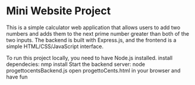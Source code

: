 # Mini Website Project

This is a simple calculator web application that allows users to add two numbers and adds them to the next prime number greater than both of the two inputs.
The backend is built with Express.js, and the frontend is a simple HTML/CSS/JavaScript interface.

To run this project locally, you need to have Node.js installed.
install dependecies: nmp install
Start the backend server: node progettocentsBackend.js
open progettoCents.html in your browser and have fun 



